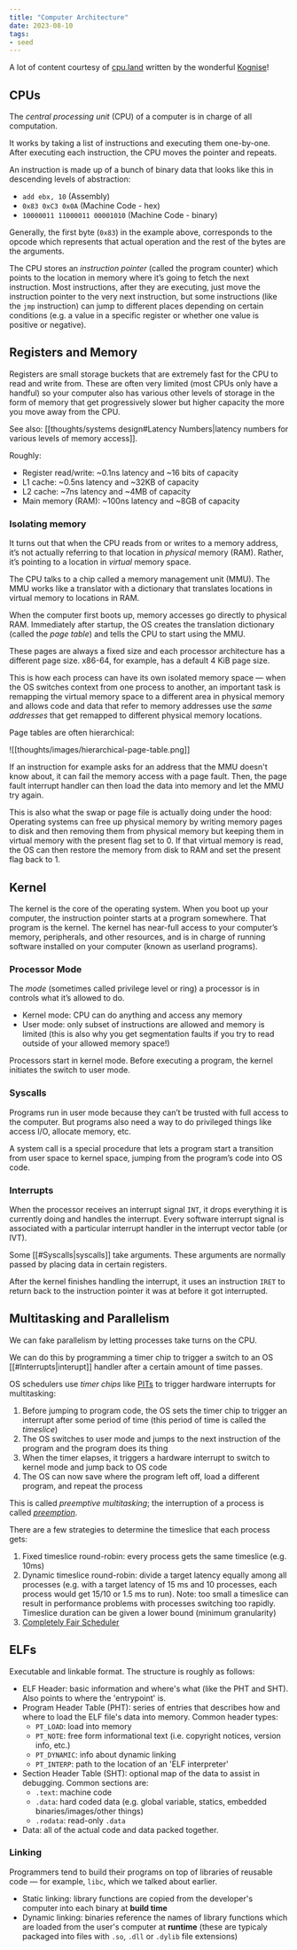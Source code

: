 ```yaml
---
title: "Computer Architecture"
date: 2023-08-10
tags:
- seed
---
```


A lot of content courtesy of [cpu.land](https://cpu.land/the-basics) written by the wonderful [Kognise](https://cpu.land/the-basics)!

## CPUs
The _central processing unit_ (CPU) of a computer is in charge of all computation.

It works by taking a list of instructions and executing them one-by-one. After executing each instruction, the CPU moves the pointer and repeats.

An instruction is made up of a bunch of binary data that looks like this in descending levels of abstraction:

- `add ebx, 10` (Assembly)
- `0x83 0xC3 0x0A` (Machine Code - hex)
- `10000011 11000011 00001010` (Machine Code - binary)

Generally, the first byte (`0x83`) in the example above, corresponds to the opcode which represents that actual operation and the rest of the bytes are the arguments.

The CPU stores an _instruction pointer_ (called the program counter) which points to the location in memory where it’s going to fetch the next instruction. Most instructions, after they are executing, just move the instruction pointer to the very next instruction, but some instructions (like the `jmp` instruction) can jump to different places depending on certain conditions (e.g. a value in a specific register or whether one value is positive or negative).

## Registers and Memory
Registers are small storage buckets that are extremely fast for the CPU to read and write from. These are often very limited (most CPUs only have a handful) so your computer also has various other levels of storage in the form of memory that get progressively slower but higher capacity the more you move away from the CPU.

See also: [[thoughts/systems design#Latency Numbers|latency numbers for various levels of memory access]].

Roughly:
- Register read/write: ~0.1ns latency and ~16 bits of capacity
- L1 cache: ~0.5ns latency and ~32KB of capacity
- L2 cache: ~7ns latency and ~4MB of capacity
- Main memory (RAM): ~100ns latency and ~8GB of capacity

### Isolating memory
It turns out that when the CPU reads from or writes to a memory address, it’s not actually referring to that location in _physical_ memory (RAM). Rather, it’s pointing to a location in _virtual_ memory space.

The CPU talks to a chip called a memory management unit (MMU). The MMU works like a translator with a dictionary that translates locations in virtual memory to locations in RAM.

When the computer first boots up, memory accesses go directly to physical RAM. Immediately after startup, the OS creates the translation dictionary (called the *page table*) and tells the CPU to start using the MMU.

These pages are always a fixed size and each processor architecture has a different page size. x86-64, for example, has a default 4 KiB page size.

This is how each process can have its own isolated memory space — when the OS switches context from one process to another, an important task is remapping the virtual memory space to a different area in physical memory and allows code and data that refer to memory addresses use the *same addresses* that get remapped to different physical memory locations.

Page tables are often hierarchical: 

![[thoughts/images/hierarchical-page-table.png]]

If an instruction for example asks for an address that the MMU doesn't know about, it can fail the memory access with a page fault. Then, the page fault interrupt handler can then load the data into memory and let the MMU try again.

This is also what the swap or page file is actually doing under the hood: Operating systems can free up physical memory by writing memory pages to disk and then removing them from physical memory but keeping them in virtual memory with the present flag set to 0. If that virtual memory is read, the OS can then restore the memory from disk to RAM and set the present flag back to 1.

## Kernel
The kernel is the core of the operating system. When you boot up your computer, the instruction pointer starts at a program somewhere. That program is the kernel. The kernel has near-full access to your computer’s memory, peripherals, and other resources, and is in charge of running software installed on your computer (known as userland programs).

### Processor Mode
The _mode_ (sometimes called privilege level or ring) a processor is in controls what it’s allowed to do.

- Kernel mode: CPU can do anything and access any memory
- User mode: only subset of instructions are allowed and memory is limited (this is also why you get segmentation faults if you try to read outside of your allowed memory space!)

Processors start in kernel mode. Before executing a program, the kernel initiates the switch to user mode.

### Syscalls
Programs run in user mode because they can’t be trusted with full access to the computer. But programs also need a way to do privileged things like access I/O, allocate memory, etc.

A system call is a special procedure that lets a program start a transition from user space to kernel space, jumping from the program’s code into OS code.

### Interrupts
When the processor receives an interrupt signal `INT`, it drops everything it is currently doing and handles the interrupt. Every software interrupt signal is associated with a particular interrupt handler in the interrupt vector table (or IVT).

Some [[#Syscalls|syscalls]] take arguments. These arguments are normally passed by placing data in certain registers.

After the kernel finishes handling the interrupt, it uses an instruction `IRET` to return back to the instruction pointer it was at before it got interrupted.

## Multitasking and Parallelism
We can fake parallelism by letting processes take turns on the CPU.

We can do this by programming a timer chip to trigger a switch to an OS [[#Interrupts|interupt]] handler after a certain amount of time passes.

OS schedulers use _timer chips_ like [PITs](https://en.wikipedia.org/wiki/Programmable_interval_timer) to trigger hardware interrupts for multitasking:

1. Before jumping to program code, the OS sets the timer chip to trigger an interrupt after some period of time (this period of time is called the *timeslice*)
2. The OS switches to user mode and jumps to the next instruction of the program and the program does its thing
3. When the timer elapses, it triggers a hardware interrupt to switch to kernel mode and jump back to OS code
4. The OS can now save where the program left off, load a different program, and repeat the process

This is called _preemptive multitasking_; the interruption of a process is called [_preemption_](https://en.wikipedia.org/wiki/Preemption_(computing)).

There are a few strategies to determine the timeslice that each process gets:
1. Fixed timeslice round-robin: every process gets the same timeslice (e.g. 10ms)
2. Dynamic timeslice round-robin: divide a target latency equally among all processes (e.g. with a target latency of 15 ms and 10 processes, each process would get 15/10 or 1.5 ms to run). Note: too small a timeslice can result in performance problems with processes switching too rapidly. Timeslice duration can be given a lower bound (minimum granularity)
3. [Completely Fair Scheduler](https://docs.kernel.org/scheduler/sched-design-CFS.html)

## ELFs
Executable and linkable format. The structure is roughly as follows:
- ELF Header: basic information and where's what (like the PHT and SHT). Also points to where the 'entrypoint' is.
- Program Header Table (PHT): series of entries that describes how and where to load the ELF file's data into memory. Common header types:
	- `PT_LOAD`: load into memory
	- `PT_NOTE`: free form informational text (i.e. copyright notices, version info, etc.)
	- `PT_DYNAMIC`: info about dynamic linking
	- `PT_INTERP`: path to the location of an 'ELF interpreter'
- Section Header Table (SHT): optional map of the data to assist in debugging. Common sections are:
	- `.text`: machine code
	- `.data`: hard coded data (e.g. global variable, statics, embedded binaries/images/other things)
	- `.rodata`: read-only `.data`
- Data: all of the actual code and data packed together.

### Linking
Programmers tend to build their programs on top of libraries of reusable code — for example, `libc`, which we talked about earlier. 

- Static linking: library functions are copied from the developer's computer into each binary at **build time**
- Dynamic linking: binaries reference the names of library functions which are loaded from the user's computer at **runtime** (these are typicaly packaged into files with `.so`, `.dll` or `.dylib` file extensions)